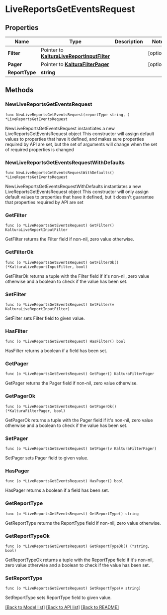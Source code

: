 # LiveReportsGetEventsRequest

## Properties

Name | Type | Description | Notes
------------ | ------------- | ------------- | -------------
**Filter** | Pointer to [**KalturaLiveReportInputFilter**](KalturaLiveReportInputFilter.md) |  | [optional] 
**Pager** | Pointer to [**KalturaFilterPager**](KalturaFilterPager.md) |  | [optional] 
**ReportType** | **string** |  | 

## Methods

### NewLiveReportsGetEventsRequest

`func NewLiveReportsGetEventsRequest(reportType string, ) *LiveReportsGetEventsRequest`

NewLiveReportsGetEventsRequest instantiates a new LiveReportsGetEventsRequest object
This constructor will assign default values to properties that have it defined,
and makes sure properties required by API are set, but the set of arguments
will change when the set of required properties is changed

### NewLiveReportsGetEventsRequestWithDefaults

`func NewLiveReportsGetEventsRequestWithDefaults() *LiveReportsGetEventsRequest`

NewLiveReportsGetEventsRequestWithDefaults instantiates a new LiveReportsGetEventsRequest object
This constructor will only assign default values to properties that have it defined,
but it doesn't guarantee that properties required by API are set

### GetFilter

`func (o *LiveReportsGetEventsRequest) GetFilter() KalturaLiveReportInputFilter`

GetFilter returns the Filter field if non-nil, zero value otherwise.

### GetFilterOk

`func (o *LiveReportsGetEventsRequest) GetFilterOk() (*KalturaLiveReportInputFilter, bool)`

GetFilterOk returns a tuple with the Filter field if it's non-nil, zero value otherwise
and a boolean to check if the value has been set.

### SetFilter

`func (o *LiveReportsGetEventsRequest) SetFilter(v KalturaLiveReportInputFilter)`

SetFilter sets Filter field to given value.

### HasFilter

`func (o *LiveReportsGetEventsRequest) HasFilter() bool`

HasFilter returns a boolean if a field has been set.

### GetPager

`func (o *LiveReportsGetEventsRequest) GetPager() KalturaFilterPager`

GetPager returns the Pager field if non-nil, zero value otherwise.

### GetPagerOk

`func (o *LiveReportsGetEventsRequest) GetPagerOk() (*KalturaFilterPager, bool)`

GetPagerOk returns a tuple with the Pager field if it's non-nil, zero value otherwise
and a boolean to check if the value has been set.

### SetPager

`func (o *LiveReportsGetEventsRequest) SetPager(v KalturaFilterPager)`

SetPager sets Pager field to given value.

### HasPager

`func (o *LiveReportsGetEventsRequest) HasPager() bool`

HasPager returns a boolean if a field has been set.

### GetReportType

`func (o *LiveReportsGetEventsRequest) GetReportType() string`

GetReportType returns the ReportType field if non-nil, zero value otherwise.

### GetReportTypeOk

`func (o *LiveReportsGetEventsRequest) GetReportTypeOk() (*string, bool)`

GetReportTypeOk returns a tuple with the ReportType field if it's non-nil, zero value otherwise
and a boolean to check if the value has been set.

### SetReportType

`func (o *LiveReportsGetEventsRequest) SetReportType(v string)`

SetReportType sets ReportType field to given value.



[[Back to Model list]](../README.md#documentation-for-models) [[Back to API list]](../README.md#documentation-for-api-endpoints) [[Back to README]](../README.md)


